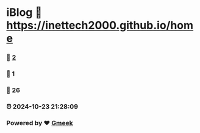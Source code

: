 # iBlog :link: https://inettech2000.github.io/home 
### :page_facing_up: [2](https://inettech2000.github.io/home/tag.html) 
### :speech_balloon: 1 
### :hibiscus: 26 
### :alarm_clock: 2024-10-23 21:28:09 
### Powered by :heart: [Gmeek](https://github.com/Meekdai/Gmeek)
